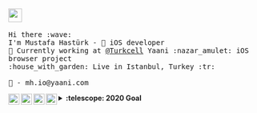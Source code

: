 
<br>
<p>
  <img src="https://user-images.githubusercontent.com/5679180/79618120-0daffb80-80be-11ea-819e-d2b0fa904d07.gif" width="27px">
  <br><br>
  <samp>
    Hi there :wave: <br>
    I'm Mustafa Hastürk -  iOS developer <br>
    💼 Currently working at <a href="https://turkcell.com.tr">@Turkcell</a> Yaani :nazar_amulet: iOS browser project<br>
    :house_with_garden: Live in Istanbul, Turkey :tr:
    <br><br>
    💌 - mh.io@yaani.com
  </samp>
</p>

<p>
<a href="https://www.linkedin.com/in/muhasturk/">
<img align="left" alt="Mustafa's LinkedIn" width="22px" src="https://cdn.jsdelivr.net/npm/simple-icons@v3/icons/linkedin.svg" />
</a>
<a href="https://t.me/muhasturk">
<img align="left" alt="Mustafa's Telegram" width="22px" src="https://cdn.jsdelivr.net/npm/simple-icons@v3/icons/telegram.svg" />
</a>
<a href="https://www.instagram.com/muhasturk/">
<img align="left" alt="Mustafa's Instagram" width="22px" src="https://cdn.jsdelivr.net/npm/simple-icons@v3/icons/instagram.svg" />
</a>
<a href="https://www.reddit.com/user/muhasturk/">
<img align="left" alt="Mustafa's Reddit" width="22px" src="https://cdn.jsdelivr.net/npm/simple-icons@v3/icons/reddit.svg" />
</a>
</p>


<details>
    <summary><b>:telescope: 2020 Goal</b></summary>
  <p>
    Something big and loudy<br>
    :fire: <a href="https://bmhmusic-app-node.azurewebsites.net/">BMH Music</a>
  </p>
</details>
